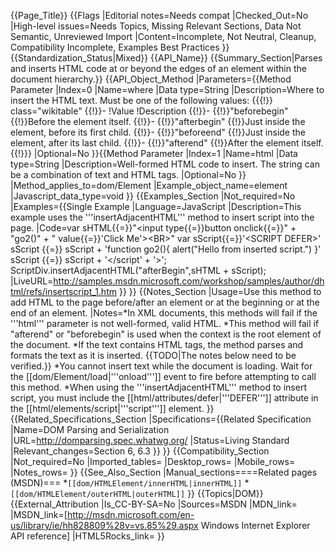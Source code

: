 {{Page_Title}}
{{Flags
|Editorial notes=Needs compat
|Checked_Out=No
|High-level issues=Needs Topics, Missing Relevant Sections, Data Not Semantic, Unreviewed Import
|Content=Incomplete, Not Neutral, Cleanup, Compatibility Incomplete, Examples Best Practices
}}
{{Standardization_Status|Mixed}}
{{API_Name}}
{{Summary_Section|Parses and inserts HTML code at or beyond the edges of an element within the document hierarchy.}}
{{API_Object_Method
|Parameters={{Method Parameter
|Index=0
|Name=where
|Data type=String
|Description=Where to insert the HTML text. Must be one of the following values:
{{{!}} class="wikitable"
{{!}}-
!Value
!Description
{{!}}-
{{!}}"beforebegin"
{{!}}Before the element itself.
{{!}}-
{{!}}"afterbegin"
{{!}}Just inside the element, before its first child.
{{!}}-
{{!}}"beforeend"
{{!}}Just inside the element, after its last child.
{{!}}-
{{!}}"afterend"
{{!}}After the element itself.
{{!}}}
|Optional=No
}}{{Method Parameter
|Index=1
|Name=html
|Data type=String
|Description=Well-formed HTML code to insert. The string can be a combination of text and HTML tags.
|Optional=No
}}
|Method_applies_to=dom/Element
|Example_object_name=element
|Javascript_data_type=void
}}
{{Examples_Section
|Not_required=No
|Examples={{Single Example
|Language=JavaScript
|Description=This example uses the '''insertAdjacentHTML''' method to insert script into the page.
|Code=var sHTML{{=}}"&lt;input type{{=}}button onclick{{=}}" + 
    "go2()" + " value{{=}}'Click Me'&gt;&lt;BR&gt;"
var sScript{{=}}'&lt;SCRIPT DEFER&gt;'
sScript {{=}} sScript + 
    'function go2(){ alert("Hello from inserted script.") }'
sScript {{=}} sScript + '&lt;/script' + '&gt;';
ScriptDiv.insertAdjacentHTML("afterBegin",sHTML + sScript);
|LiveURL=http://samples.msdn.microsoft.com/workshop/samples/author/dhtml/refs/insertscript_1.htm
}}
}}
{{Notes_Section
|Usage=Use this method to add HTML to the page before/after an element or at the beginning or at the end of an element.
|Notes=*In XML documents, this methods will fail if the '''html''' parameter is not well-formed, valid HTML.
*This method will fail if "afterend" or "beforebegin" is used when the context is the root element of the document.
*If the text contains HTML tags, the method parses and formats the text as it is inserted.
{{TODO|The notes below need to be verified.}}
*You cannot insert text while the document is loading. Wait for the [[dom/Element/load|'''onload''']] event to fire before attempting to call this method.
*When using the '''insertAdjacentHTML''' method to insert script, you must include the [[html/attributes/defer|'''DEFER''']] attribute in the [[html/elements/script|'''script''']] element.
}}
{{Related_Specifications_Section
|Specifications={{Related Specification
|Name=DOM Parsing and Serialization
|URL=http://domparsing.spec.whatwg.org/
|Status=Living Standard
|Relevant_changes=Section 6, 6.3
}}
}}
{{Compatibility_Section
|Not_required=No
|Imported_tables=
|Desktop_rows=
|Mobile_rows=
|Notes_rows=
}}
{{See_Also_Section
|Manual_sections====Related pages (MSDN)===
*<code>[[dom/HTMLElement/innerHTML|innerHTML]]</code>
*<code>[[dom/HTMLElement/outerHTML|outerHTML]]</code>
}}
{{Topics|DOM}}
{{External_Attribution
|Is_CC-BY-SA=No
|Sources=MSDN
|MDN_link=
|MSDN_link=[http://msdn.microsoft.com/en-us/library/ie/hh828809%28v=vs.85%29.aspx Windows Internet Explorer API reference]
|HTML5Rocks_link=
}}